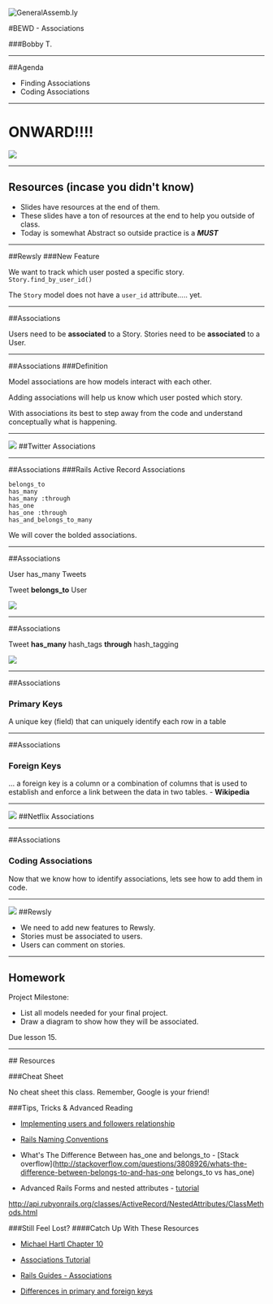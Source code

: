 ![GeneralAssemb.ly](https://github.com/generalassembly/ga-ruby-on-rails-for-devs/raw/master/images/ga.png "GeneralAssemb.ly")

#BEWD - Associations

###Bobby T.


---


##Agenda

*	Finding Associations
*	Coding Associations

---

# ONWARD!!!!

![](http://cdn.lamborghini.com/content/models/aventador_lp700-4/av_lp700-4_ov1_1920x1080.jpg)

---

## Resources (incase you didn't know)

* Slides have resources at the end of them.
* These slides have a ton of resources at the end to help you outside of class.
* Today is somewhat Abstract so outside practice is a __*MUST*__

---


##Rewsly
###New  Feature

We want to track which user posted a specific story.
````Story.find_by_user_id()````

The `Story` model does not have a `user_id` attribute..... yet.

---


##Associations

Users need to be __associated__ to a Story.
Stories need to be __associated__ to a User.

---


##Associations
###Definition

Model associations are how models interact with each other.

Adding associations will help us know which user posted which story.

With associations its best to step away from the code and understand conceptually what is happening.

---


<img id ='icon' src="../../assets/ICL_icons/Code_along_icon_md.png">
##Twitter Associations


---


##Associations
###Rails Active Record Associations

```
belongs_to
has_many
has_many :through
has_one
has_one :through
has_and_belongs_to_many
```

We will cover the bolded associations.

---

##Associations

User has_many Tweets

Tweet __belongs_to__ User

![](../../assets/rails/has_many_belongs_to.png)

---


##Associations

Tweet __has_many__ hash_tags __through__ hash_tagging


![](../../assets/rails/has_many_through.png)

---


##Associations
### Primary Keys

A unique key (field) that can uniquely identify each row in a table


---


##Associations
### Foreign Keys

… a foreign key is a column or a combination of columns that is used to establish and enforce a link between the data in two tables. - __Wikipedia__

---


<img id ='icon' src="../../assets/ICL_icons/Exercise_icon_md.png">
##Netflix Associations

---

##Associations
### Coding Associations

Now that we know how to identify associations, lets see how to add them in code.


---


<img id ='icon' src="../../assets/ICL_icons/Code_along_icon_md.png">
##Rewsly

*	We need to add new features to Rewsly.
*	Stories must be associated to users.
*	Users can comment on stories.

---


## Homework

Project Milestone:

*	List all models needed for your final project.
*	Draw a diagram to show how they will be associated.

Due lesson 15.

---

<div id="resources">
## Resources

###Cheat Sheet

No cheat sheet this class. Remember, Google is your friend!


###Tips, Tricks & Advanced Reading

*	[Implementing users and followers relationship](http://blog.teamtreehouse.com/what-is-a-has_many-through-association-in-ruby-on-rails-treehouse-quick-tip)

*	[Rails Naming Conventions](http://itsignals.cascadia.com.au/?p=7)

*	What's The Difference Between has_one and belongs_to - [Stack overflow](http://stackoverflow.com/questions/3808926/whats-the-difference-between-belongs-to-and-has-one belongs_to vs has_one)

*	Advanced Rails Forms and nested attributes - [tutorial](http://rubysource.com/complex-rails-forms-with-nested-attributes/)

http://api.rubyonrails.org/classes/ActiveRecord/NestedAttributes/ClassMethods.html




###Still Feel Lost?
####Catch Up With These Resources

*	[Michael Hartl Chapter 10](http://ruby.railstutorial.org/chapters/user-microposts#top)


*	[Associations Tutorial](http://net.tutsplus.com/tutorials/ruby/active-record-the-rails-database-bridge/)


*	[Rails Guides - Associations](http://guides.rubyonrails.org/association_basics.html)


*	[Differences in primary and foreign keys](http://www.programmerinterview.com/index.php/database-sql/differences-between-primary-and-foreign-keys/)
